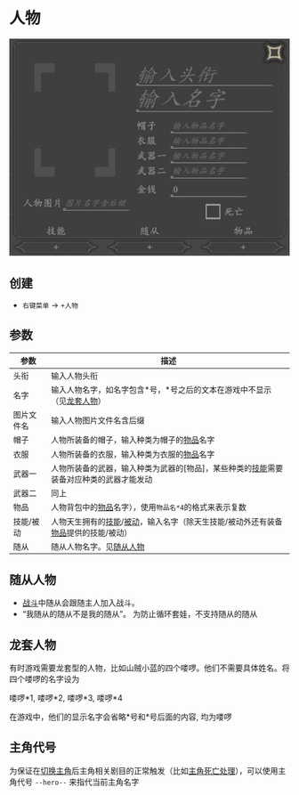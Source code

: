 # 人物
![人物](../../assets/character.jpg)

## 创建
- `右键菜单` -> `+人物`

## 参数
| 参数 | 描述 |
| --- | ----------- |
| 头衔 | 输入人物头衔 |
| 名字 | 输入人物名字，如名字包含\*号，\*号之后的文本在游戏中不显示（见[龙套人物](#龙套人物)） |
| 图片文件名 | 输入人物图片文件名含后缀 |
| 帽子 | 人物所装备的帽子，输入种类为帽子的[物品](./item.html)名字 |
| 衣服 | 人物所装备的衣服，输入种类为衣服的[物品](./item.html)名字 |
| 武器一 | 人物所装备的武器，输入种类为武器的[物品]，某些种类的[技能](./spell.html)需要装备对应种类的武器才能发动 |
| 武器二 | 同上 |
| 物品 | 人物背包中的[物品](./item.html)名字），使用`物品名*4`的格式来表示复数 |
| 技能/被动 | 人物天生拥有的[技能](./spell.html)/[被动](./passive.html)，输入名字（除天生技能/被动外还有装备[物品](./item.html)提供的技能/被动）|
| 随从 | 随从人物名字。见[随从人物](#随从人物) |

## 随从人物
- [战斗](./combat.html)中随从会跟随主人加入战斗。
- “我随从的随从不是我的随从”。 为防止循环套娃，不支持随从的随从

## 龙套人物
有时游戏需要龙套型的人物，比如山贼小蓝的四个喽啰。他们不需要具体姓名。将四个喽啰的名字设为

喽啰\*1, 喽啰\*2, 喽啰\*3, 喽啰\*4

在游戏中，他们的显示名字会省略\*号和\*号后面的内容, 均为喽啰

## 主角代号
为保证在[切换主角](./act-element.html#切换主角)后主角相关剧目的正常触发（比如[主角死亡处理](./act.html#主角死亡处理)），可以使用主角代号 `--hero--` 来指代当前主角名字
